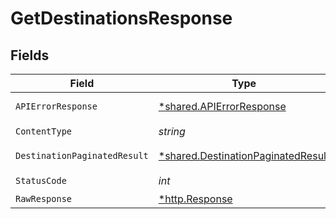 # GetDestinationsResponse


## Fields

| Field                                                                                   | Type                                                                                    | Required                                                                                | Description                                                                             |
| --------------------------------------------------------------------------------------- | --------------------------------------------------------------------------------------- | --------------------------------------------------------------------------------------- | --------------------------------------------------------------------------------------- |
| `APIErrorResponse`                                                                      | [*shared.APIErrorResponse](../../models/shared/apierrorresponse.md)                     | :heavy_minus_sign:                                                                      | Bad Request                                                                             |
| `ContentType`                                                                           | *string*                                                                                | :heavy_check_mark:                                                                      | N/A                                                                                     |
| `DestinationPaginatedResult`                                                            | [*shared.DestinationPaginatedResult](../../models/shared/destinationpaginatedresult.md) | :heavy_minus_sign:                                                                      | List of destinations                                                                    |
| `StatusCode`                                                                            | *int*                                                                                   | :heavy_check_mark:                                                                      | N/A                                                                                     |
| `RawResponse`                                                                           | [*http.Response](https://pkg.go.dev/net/http#Response)                                  | :heavy_minus_sign:                                                                      | N/A                                                                                     |